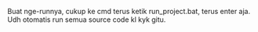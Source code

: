 Buat nge-runnya, cukup ke cmd terus ketik run_project.bat, terus enter aja.
Udh otomatis run semua source code kl kyk gitu.